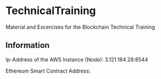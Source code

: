 # TechnicalTraining
Material and Excercises for the Blockchain Technical Training

## Information

Ip-Address of the AWS Instance (Node):
3.121.184.28:8544

Ethereum Smart Contract Address: 

